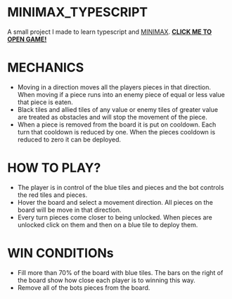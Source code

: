 # MINIMAX_TYPESCRIPT
A small project I made to learn typescript and <a href="https://en.wikipedia.org/wiki/Minimax" target="_blank">MINIMAX</a>. 
<a href='https://mosi-rivera.github.io/MINIMAX_TYPESCRIPT/' target="_blank"><strong>CLICK ME TO OPEN GAME!</strong></a>

# MECHANICS
<ul>
  <li>Moving in a direction moves all the players pieces in that direction. When moving if a piece runs into an enemy piece of equal or less value that piece is eaten.</li>
  <li>Black tiles and allied tiles of any value or enemy tiles of greater value are treated as obstacles and will stop the movement of the piece.</li>
  <li>When a piece is removed from the board it is put on cooldown. Each turn that cooldown is reduced by one. When the pieces cooldown is reduced to zero it can be deployed.</li>
</ul>

# HOW TO PLAY?
<ul>
  <li>The player is in control of the blue tiles and pieces and the bot controls the red tiles and pieces.</li>
  <li>Hover the board and select a movement direction. All pieces on the board will be move in that direction.</li>
  <li>Every turn pieces come closer to being unlocked. When pieces are unlocked click on them and then on a blue tile to deploy them.</li>
</ul>

# WIN CONDITIONs
<ul>
  <li>Fill more than 70% of the board with blue tiles. The bars on the right of the board show how close each player is to winning this way.</li>
  <li>Remove all of the bots pieces from the board.</li>
</ul>
